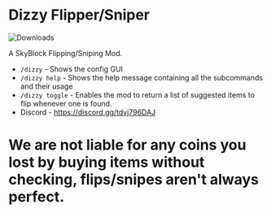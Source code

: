 # Dizzy Flipper/Sniper

<img alt="Downloads" src="https://img.shields.io/github/downloads/dizzyflipper/dizzyflipper/total.svg" />

A SkyBlock Flipping/Sniping Mod.

- `/dizzy` - Shows the config GUI
- `/dizzy help` - Shows the help message containing all the subcommands and their usage
- `/dizzy toggle` - Enables the mod to return a list of suggested items to flip whenever one is found.
- Discord - https://discord.gg/tdvj796DAJ

# We are not liable for any coins you lost by buying items without checking, flips/snipes aren't always perfect.
